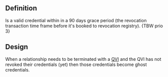 ## Definition

Is a valid credential within in a 90 days grace period (the revocation transaction time frame before it's booked to revocation registry). {TBW prio 3}

## Design

When a relationship needs to be terminated with a [QVI](qvi.md) and the QVI has not revoked their credentials (yet) then those credentials become ghost credentials.
